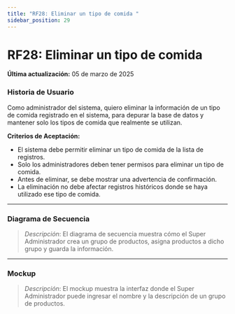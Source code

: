 ```yaml
---
title: "RF28: Eliminar un tipo de comida "  
sidebar_position: 29
---
```


# RF28: Eliminar un tipo de comida 

**Última actualización:** 05 de marzo de 2025

### Historia de Usuario
Como administrador del sistema, quiero eliminar la información de un tipo de comida registrado en el sistema, para depurar la base de datos y mantener solo los tipos de comida que realmente se utilizan.

  **Criterios de Aceptación:**
  - El sistema debe permitir eliminar un tipo de comida de la lista de registros.
  - Solo los administradores deben tener permisos para eliminar un tipo de comida.
  - Antes de eliminar, se debe mostrar una advertencia de confirmación.
  - La eliminación no debe afectar registros históricos donde se haya utilizado ese tipo de comida.
  
---

### Diagrama de Secuencia

> *Descripción*: El diagrama de secuencia muestra cómo el Super Administrador crea un grupo de productos, asigna productos a dicho grupo y guarda la información.

---

### Mockup

> *Descripción*: El mockup muestra la interfaz donde el Super Administrador puede ingresar el nombre y la descripción de un grupo de productos.

